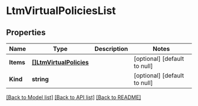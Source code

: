 # LtmVirtualPoliciesList

## Properties
Name | Type | Description | Notes
------------ | ------------- | ------------- | -------------
**Items** | [**[]LtmVirtualPolicies**](ltm_virtual_policies.md) |  | [optional] [default to null]
**Kind** | **string** |  | [optional] [default to null]

[[Back to Model list]](../README.md#documentation-for-models) [[Back to API list]](../README.md#documentation-for-api-endpoints) [[Back to README]](../README.md)


